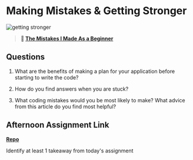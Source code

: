 # Making Mistakes & Getting Stronger

![getting stronger](https://bcw.blob.core.windows.net/public/img/lesson-images/js-bootcamp-logo.jpg)

> **📖 [The Mistakes I Made As a Beginner](https://codeworksacademy.com/fs-student-guide/resources/wk2/06-Coding-Mistakes)**

## Questions

1. What are the benefits of making a plan for your application before starting to write the code?

2. How do you find answers when you are stuck?

3. What coding mistakes would you be most likely to make? What advice from this article do you find most helpful?

## Afternoon Assignment Link

**[Repo](https://github.com/Joshua-Jensen/<ASSIGNMENT_REPO>)**

Identify at least 1 takeaway from today's assignment
